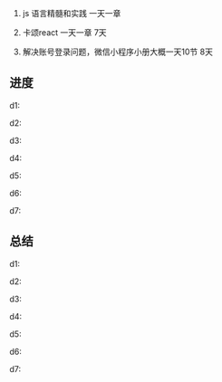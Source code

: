 1. js 语言精髓和实践  一天一章

2. 卡颂react  一天一章 7天

3. 解决账号登录问题，微信小程序小册大概一天10节 8天  

## 进度

d1: 

d2:

d3:

d4:

d5:

d6:

d7:

## 总结

d1:

d2:

d3:

d4:

d5:

d6:

d7:
